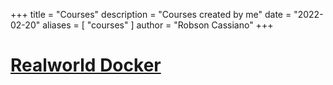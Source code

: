 +++
title = "Courses"
description = "Courses created by me"
date = "2022-02-20"
aliases = [ "courses" ]
author = "Robson Cassiano"
+++

# [Realworld Docker]()